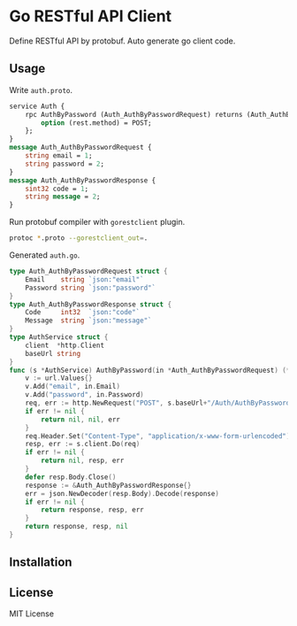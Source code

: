 # Go RESTful API Client

Define RESTful API by protobuf. Auto generate go client code.

## Usage

Write `auth.proto`.

```protobuf
service Auth {
    rpc AuthByPassword (Auth_AuthByPasswordRequest) returns (Auth_AuthByPasswordResponse) {
        option (rest.method) = POST;
    };
}
message Auth_AuthByPasswordRequest {
    string email = 1;
    string password = 2;
}
message Auth_AuthByPasswordResponse {
    sint32 code = 1;
    string message = 2;
}
```

Run protobuf compiler with `gorestclient` plugin.

```bash
protoc *.proto --gorestclient_out=.
```

Generated `auth.go`.

```go
type Auth_AuthByPasswordRequest struct {
	Email    string `json:"email"`
	Password string `json:"password"`
}
type Auth_AuthByPasswordResponse struct {
	Code     int32  `json:"code"`
	Message  string `json:"message"`
}
type AuthService struct {
	client  *http.Client
	baseUrl string
}
func (s *AuthService) AuthByPassword(in *Auth_AuthByPasswordRequest) (*Auth_AuthByPasswordResponse, *http.Response, error) {
	v := url.Values{}
	v.Add("email", in.Email)
	v.Add("password", in.Password)
	req, err := http.NewRequest("POST", s.baseUrl+"/Auth/AuthByPassword", strings.NewReader(v.Encode()))
	if err != nil {
		return nil, nil, err
	}
	req.Header.Set("Content-Type", "application/x-www-form-urlencoded")
	resp, err := s.client.Do(req)
	if err != nil {
		return nil, resp, err
	}
	defer resp.Body.Close()
	response := &Auth_AuthByPasswordResponse{}
	err = json.NewDecoder(resp.Body).Decode(response)
	if err != nil {
		return response, resp, err
	}
	return response, resp, nil
}
```

## Installation

## License

MIT License 
